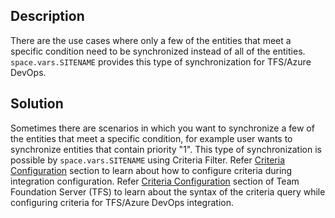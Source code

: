 ## Description

There are the use cases where only a few of the entities that meet a specific condition need to be synchronized instead of all of the entities. <code class="expression">space.vars.SITENAME</code> provides this type of synchronization for TFS/Azure DevOps.

## Solution

Sometimes there are scenarios in which you want to synchronize a few of the entities that meet a specific condition, for example user wants to synchronize entities that contain priority "1". This type of synchronization is possible by <code class="expression">space.vars.SITENAME</code> using Criteria Filter. Refer [Criteria Configuration](../../../integrate/integration-configuration.md#criteria-configuration) section to learn about how to configure criteria during integration configuration. Refer [Criteria Configuration](../../../connectors/team-foundation-server.md#criteria-configuration) section of Team Foundation Server (TFS) to learn about the syntax of the criteria query while configuring criteria for TFS/Azure DevOps integration.

